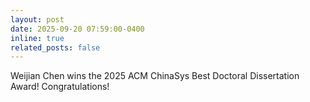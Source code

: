 ```yaml
---
layout: post
date: 2025-09-20 07:59:00-0400
inline: true
related_posts: false
---
```


Weijian Chen wins the 2025 ACM ChinaSys Best Doctoral Dissertation Award! Congratulations!